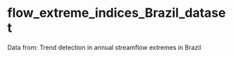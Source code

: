 # flow_extreme_indices_Brazil_dataset
Data from: Trend detection in annual streamflow extremes in Brazil
